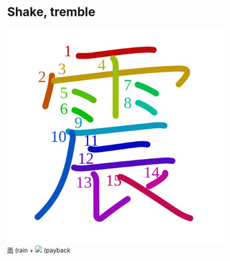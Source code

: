# Shake, tremble
![9707](../kanji-colorize/9707.svg)
[雨](雨.md) (rain + ![](http://www.kanjidamage.com/assets/radsmall/payback-047accbe30cecdc3b99cf2204ebba620f9f3b7d1fd701f1e27b6568b95617e46.jpg) (payback